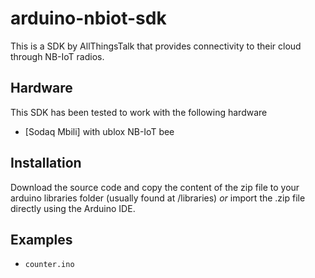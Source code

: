 # arduino-nbiot-sdk

This is a SDK by AllThingsTalk that provides connectivity to their cloud through NB-IoT radios.

## Hardware

This SDK has been tested to work with the following hardware
- [Sodaq Mbili] with ublox NB-IoT bee

## Installation

Download the source code and copy the content of the zip file to your arduino libraries folder (usually found at /libraries) _or_ import the .zip file directly using the Arduino IDE.

## Examples

* `counter.ino`